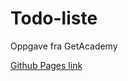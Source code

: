 # Todo-liste
Oppgave fra GetAcademy

[Github Pages link](https://tobiasrefsholt.github.io/Todo-liste/)
